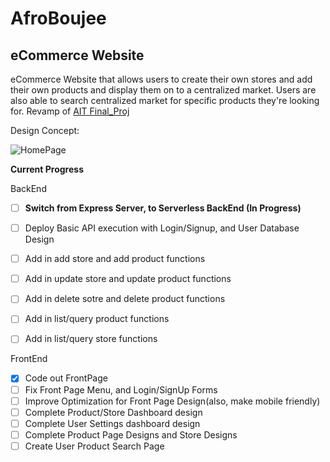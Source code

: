 # AfroBoujee

## eCommerce Website
eCommerce Website that allows users to create their own stores and add their own products and display them on to a centralized market.
Users are also able to search centralized market for specific products they're looking for.
Revamp of  [AIT Final_Proj](https://github.com/JUCHY/AIT_Final_Proj.git)

Design Concept:

![HomePage](https://imgur.com/a/pbHxHDW)

**Current Progress**

BackEnd

- [ ] **Switch from Express Server, to Serverless BackEnd (In Progress)** 
- [ ] Deploy Basic API execution with Login/Signup, and User Database Design
- [ ] Add in add store and add product functions
- [ ] Add in update store and update product functions
- [ ] Add in delete sotre and delete product functions
- [ ] Add in list/query product functions
- [ ] Add in list/query store functions





FrontEnd
- [X] Code out FrontPage
- [ ] Fix Front Page Menu, and Login/SignUp Forms
- [ ] Improve Optimization for Front Page Design(also, make mobile friendly)
- [ ] Complete Product/Store Dashboard design
- [ ] Complete User Settings dashboard design
- [ ] Complete Product Page Designs and Store Designs
- [ ] Create User Product Search Page
